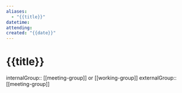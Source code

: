 ```yaml
---
aliases:
  - "{{title}}"
datetime: 
attending: 
created: "{{date}}"
---
```

# {{title}}

internalGroup:: [[meeting-group]] or [[working-group]]
externalGroup:: [[meeting-group]]